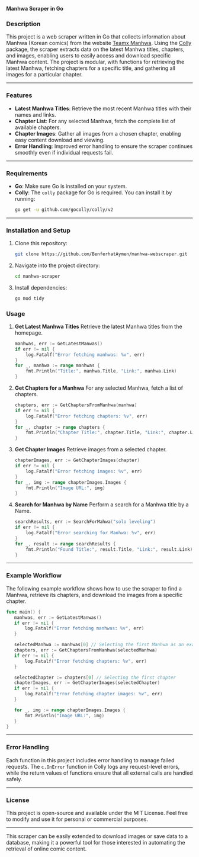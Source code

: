 **Manhwa Scraper in Go**

### Description
This project is a web scraper written in Go that collects information about Manhwa (Korean comics) from the website [Teamx Manhwa](https://olympustaff.com/). Using the [Colly](https://github.com/gocolly/colly) package, the scraper extracts data on the latest Manhwa titles, chapters, and images, enabling users to easily access and download specific Manhwa content. The project is modular, with functions for retrieving the latest Manhwa, fetching chapters for a specific title, and gathering all images for a particular chapter.

---

### Features
- **Latest Manhwa Titles**: Retrieve the most recent Manhwa titles with their names and links.
- **Chapter List**: For any selected Manhwa, fetch the complete list of available chapters.
- **Chapter Images**: Gather all images from a chosen chapter, enabling easy content download and viewing.
- **Error Handling**: Improved error handling to ensure the scraper continues smoothly even if individual requests fail.

---

### Requirements
- **Go**: Make sure Go is installed on your system.
- **Colly**: The `colly` package for Go is required. You can install it by running:
  ```bash
  go get -u github.com/gocolly/colly/v2
  ```

---

### Installation and Setup
1. Clone this repository:
   ```bash
   git clone https://github.com/BenferhatAymen/manhwa-webscraper.git
   ```
2. Navigate into the project directory:
   ```bash
   cd manhwa-scraper
   ```
3. Install dependencies:
   ```bash
   go mod tidy
   ```

### Usage
1. **Get Latest Manhwa Titles**
   Retrieve the latest Manhwa titles from the homepage.
   ```go
   manhwas, err := GetLatestManwas()
   if err != nil {
       log.Fatalf("Error fetching manhwas: %v", err)
   }
   for _, manhwa := range manhwas {
       fmt.Println("Title:", manhwa.Title, "Link:", manhwa.Link)
   }
   ```

2. **Get Chapters for a Manhwa**
   For any selected Manhwa, fetch a list of chapters.
   ```go
   chapters, err := GetChaptersFromManhwa(manhwa)
   if err != nil {
       log.Fatalf("Error fetching chapters: %v", err)
   }
   for _, chapter := range chapters {
       fmt.Println("Chapter Title:", chapter.Title, "Link:", chapter.Link)
   }
   ```

3. **Get Chapter Images**
   Retrieve images from a selected chapter.
   ```go
   chapterImages, err := GetChapterImages(chapter)
   if err != nil {
       log.Fatalf("Error fetching images: %v", err)
   }
   for _, img := range chapterImages.Images {
       fmt.Println("Image URL:", img)
   }
   ```

4. **Search for Manhwa by Name**
   Perform a search for a Manhwa title by a Name.
   ```go
   searchResults, err := SearchForMahwa("solo leveling")
   if err != nil {
       log.Fatalf("Error searching for Manhwa: %v", err)
   }
   for _, result := range searchResults {
       fmt.Println("Found Title:", result.Title, "Link:", result.Link)
   }
   ```

---

### Example Workflow
The following example workflow shows how to use the scraper to find a Manhwa, retrieve its chapters, and download the images from a specific chapter.

```go
func main() {
   manhwas, err := GetLatestManwas()
   if err != nil {
       log.Fatalf("Error fetching manhwas: %v", err)
   }

   selectedManhwa := manhwas[0] // Selecting the first Manhwa as an example
   chapters, err := GetChaptersFromManhwa(selectedManhwa)
   if err != nil {
       log.Fatalf("Error fetching chapters: %v", err)
   }

   selectedChapter := chapters[0] // Selecting the first chapter
   chapterImages, err := GetChapterImages(selectedChapter)
   if err != nil {
       log.Fatalf("Error fetching chapter images: %v", err)
   }

   for _, img := range chapterImages.Images {
       fmt.Println("Image URL:", img)
   }
}
```

---

### Error Handling
Each function in this project includes error handling to manage failed requests. The `c.OnError` function in Colly logs any request-level errors, while the return values of functions ensure that all external calls are handled safely.

---

### License
This project is open-source and available under the MIT License. Feel free to modify and use it for personal or commercial purposes.

---

This scraper can be easily extended to download images or save data to a database, making it a powerful tool for those interested in automating the retrieval of online comic content.
